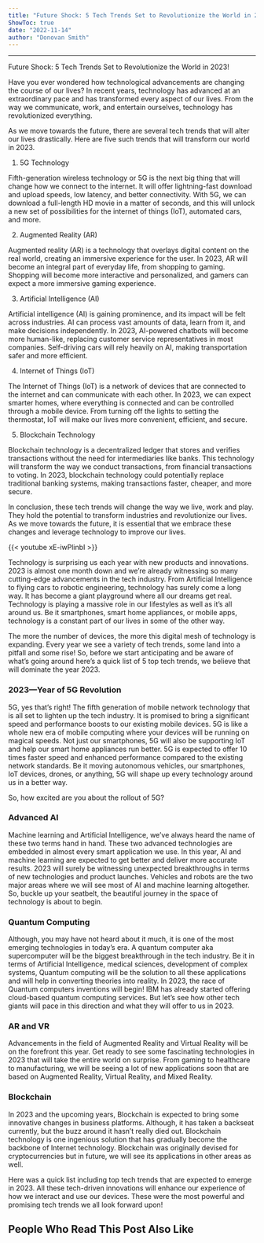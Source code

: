 ```yaml
---
title: "Future Shock: 5 Tech Trends Set to Revolutionize the World in 2023!"
ShowToc: true 
date: "2022-11-14"
author: "Donovan Smith"
---
```

*****
Future Shock: 5 Tech Trends Set to Revolutionize the World in 2023!

Have you ever wondered how technological advancements are changing the course of our lives? In recent years, technology has advanced at an extraordinary pace and has transformed every aspect of our lives. From the way we communicate, work, and entertain ourselves, technology has revolutionized everything.

As we move towards the future, there are several tech trends that will alter our lives drastically. Here are five such trends that will transform our world in 2023.

1. 5G Technology

Fifth-generation wireless technology or 5G is the next big thing that will change how we connect to the internet. It will offer lightning-fast download and upload speeds, low latency, and better connectivity. With 5G, we can download a full-length HD movie in a matter of seconds, and this will unlock a new set of possibilities for the internet of things (IoT), automated cars, and more.

2. Augmented Reality (AR)

Augmented reality (AR) is a technology that overlays digital content on the real world, creating an immersive experience for the user. In 2023, AR will become an integral part of everyday life, from shopping to gaming. Shopping will become more interactive and personalized, and gamers can expect a more immersive gaming experience.

3. Artificial Intelligence (AI)

Artificial intelligence (AI) is gaining prominence, and its impact will be felt across industries. AI can process vast amounts of data, learn from it, and make decisions independently. In 2023, AI-powered chatbots will become more human-like, replacing customer service representatives in most companies. Self-driving cars will rely heavily on AI, making transportation safer and more efficient.

4. Internet of Things (IoT)

The Internet of Things (IoT) is a network of devices that are connected to the internet and can communicate with each other. In 2023, we can expect smarter homes, where everything is connected and can be controlled through a mobile device. From turning off the lights to setting the thermostat, IoT will make our lives more convenient, efficient, and secure.

5. Blockchain Technology

Blockchain technology is a decentralized ledger that stores and verifies transactions without the need for intermediaries like banks. This technology will transform the way we conduct transactions, from financial transactions to voting. In 2023, blockchain technology could potentially replace traditional banking systems, making transactions faster, cheaper, and more secure.

In conclusion, these tech trends will change the way we live, work and play. They hold the potential to transform industries and revolutionize our lives. As we move towards the future, it is essential that we embrace these changes and leverage technology to improve our lives.

{{< youtube xE-iwPlinbI >}} 



Technology is surprising us each year with new products and innovations. 2023 is almost one month down and we’re already witnessing so many cutting-edge advancements in the tech industry. From Artificial Intelligence to flying cars to robotic engineering, technology has surely come a long way. It has become a giant playground where all our dreams get real. Technology is playing a massive role in our lifestyles as well as it’s all around us. Be it smartphones, smart home appliances, or mobile apps, technology is a constant part of our lives in some of the other way.
 
The more the number of devices, the more this digital mesh of technology is expanding. Every year we see a variety of tech trends, some land into a pitfall and some rise! So, before we start anticipating and be aware of what’s going around here’s a quick list of 5 top tech trends, we believe that will dominate the year 2023.
 
### 2023—Year of 5G Revolution
 
5G, yes that’s right! The fifth generation of mobile network technology that is all set to lighten up the tech industry. It is promised to bring a significant speed and performance boosts to our existing mobile devices. 5G is like a whole new era of mobile computing where your devices will be running on magical speeds. Not just our smartphones, 5G will also be supporting IoT and help our smart home appliances run better. 5G is expected to offer 10 times faster speed and enhanced performance compared to the existing network standards. Be it moving autonomous vehicles, our smartphones, IoT devices, drones, or anything, 5G will shape up every technology around us in a better way.
 
So, how excited are you about the rollout of 5G?
 
### Advanced AI
 

 
Machine learning and Artificial Intelligence, we’ve always heard the name of these two terms hand in hand. These two advanced technologies are embedded in almost every smart application we use. In this year, AI and machine learning are expected to get better and deliver more accurate results. 2023 will surely be witnessing unexpected breakthroughs in terms of new technologies and product launches. Vehicles and robots are the two major areas where we will see most of AI and machine learning altogether. So, buckle up your seatbelt, the beautiful journey in the space of technology is about to begin.
 
### Quantum Computing
 
Although, you may have not heard about it much, it is one of the most emerging technologies in today’s era. A quantum computer aka supercomputer will be the biggest breakthrough in the tech industry. Be it in terms of Artificial Intelligence, medical sciences, development of complex systems, Quantum computing will be the solution to all these applications and will help in converting theories into reality. In 2023, the race of Quantum computers inventions will begin! IBM has already started offering cloud-based quantum computing services. But let’s see how other tech giants will pace in this direction and what they will offer to us in 2023.
 
### AR and VR
 
Advancements in the field of Augmented Reality and Virtual Reality will be on the forefront this year. Get ready to see some fascinating technologies in 2023 that will take the entire world on surprise. From gaming to healthcare to manufacturing, we will be seeing a lot of new applications soon that are based on Augmented Reality, Virtual Reality, and Mixed Reality.
 
### Blockchain
 
In 2023 and the upcoming years, Blockchain is expected to bring some innovative changes in business platforms. Although, it has taken a backseat currently, but the buzz around it hasn’t really died out. Blockchain technology is one ingenious solution that has gradually become the backbone of Internet technology. Blockchain was originally devised for cryptocurrencies but in future, we will see its applications in other areas as well.
 
Here was a quick list including top tech trends that are expected to emerge in 2023. All these tech-driven innovations will enhance our experience of how we interact and use our devices. These were the most powerful and promising tech trends we all look forward upon!
 
##  People Who Read This Post Also Like 




